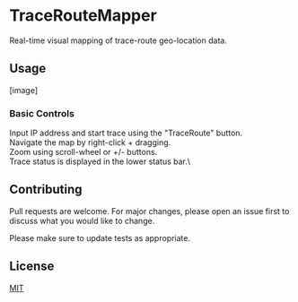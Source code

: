 # TraceRouteMapper
 Real-time visual mapping of trace-route geo-location data.
 
 ## Usage
[image]
 ### Basic Controls
Input IP address and start trace using the "TraceRoute" button.\
Navigate the map by right-click + dragging.\
Zoom using scroll-wheel or +/- buttons.\
Trace status is displayed in the lower status bar.\

## Contributing
Pull requests are welcome. For major changes, please open an issue first to discuss what you would like to change.

Please make sure to update tests as appropriate.

## License
[MIT](https://choosealicense.com/licenses/mit/)
